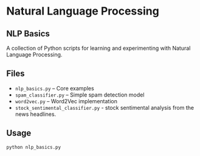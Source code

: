 # Natural Language Processing

## NLP Basics

A collection of Python scripts for learning and experimenting with Natural Language Processing.

## Files
- `nlp_basics.py` – Core examples
- `spam_classifier.py` – Simple spam detection model
- `word2vec.py` – Word2Vec implementation
- `stock_sentimental_classifier.py` - stock sentimental analysis from the news headlines.

## Usage
```bash
python nlp_basics.py
